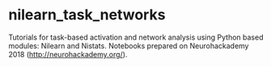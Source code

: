 # nilearn_task_networks
Tutorials for task-based activation and network analysis using Python based modules: Nilearn and Nistats. Notebooks prepared on Neurohackademy 2018 (http://neurohackademy.org/).
